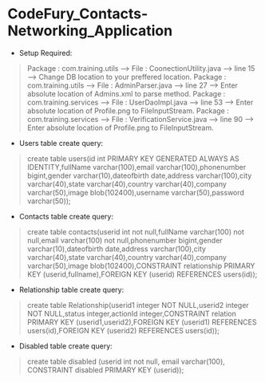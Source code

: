 # CodeFury_Contacts-Networking_Application

* Setup Required:
> Package : com.training.utils --> File : CoonectionUtility.java --> line 15 --> Change DB location to your preffered location.
> Package : com.training.utils --> File : AdminParser.java --> line 27 --> Enter absolute location of Admins.xml to parse method.
> Package : com.training.services --> File : UserDaoImpl.java --> line 53 --> Enter absolute location of Profile.png to FileInputStream.
> Package : com.training.services --> File : VerificationService.java --> line 90 --> Enter absolute location of Profile.png to FileInputStream.






* Users table create query:
> create table users(id int PRIMARY KEY GENERATED ALWAYS AS IDENTITY,fullName varchar(100),email varchar(100),phonenumber bigint,gender varchar(10),dateofbirth date,address varchar(100),city varchar(40),state varchar(40),country varchar(40),company varchar(50),image blob(102400),username varchar(50),password varchar(50));

* Contacts table create query:
> create table contacts(userid int not null,fullName varchar(100) not null,email varchar(100) not null,phonenumber bigint,gender varchar(10),dateofbirth date,address varchar(100),city varchar(40),state varchar(40),country varchar(40),company varchar(50),image blob(102400),CONSTRAINT relationship PRIMARY KEY (userid,fullname),FOREIGN KEY (userid) REFERENCES users(id));

* Relationship table create query:
> create table Relationship(userid1 integer NOT NULL,userid2 integer NOT NULL,status integer,actionId integer,CONSTRAINT relation PRIMARY KEY (userid1,userid2),FOREIGN KEY (userid1) REFERENCES users(id),FOREIGN KEY (userid2) REFERENCES users(id));

* Disabled table create query:
> create table disabled (userid int not null, email varchar(100), CONSTRAINT disabled PRIMARY KEY (userid));
